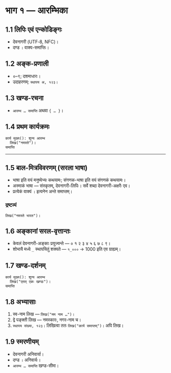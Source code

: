# भाग १ — आरम्भिका

## 1.1 लिपिः एवं एन्कोडिङ्गः
- देवनागरी (UTF‑8, NFC)।
- दण्ड `।` वाक्य-समाप्तिः।

## 1.2 अङ्क-प्रणाली
- ०–९; दशमाधारः।
- उदाहरणम्: `स्थापय अ, १२३।`

## 1.3 खण्ड-रचना
- `आरम्भ … समाप्ति` अथवा `{ … }`।

## 1.4 प्रथम कार्यक्रमः
```
कार्य मुख्य(): शून्य आरम्भ
  लिख("नमस्ते")।
समाप्ति
```

---

## 1.5 बाल-मित्रविवरणम् (सरला भाषा)
- भाषा इति वयं मनुष्येभ्यः कथयामः; संगणक-भाषा इति वयं संगणकं कथयामः।
- अस्माकं भाषा — संस्कृतम्, देवनागरी-लिपिः। सर्वे शब्दा देवनागरी-अक्षरैः एव।
- प्रत्येकं वाक्यं `।` इत्यनेन अन्ते समाप्तम्।

### द्रष्टव्यं
```
लिख("नमस्ते भारत")।
```

## 1.6 अङ्कानां सरल-वृत्तान्तः
- केवलं देवनागरी-अङ्काः प्रयुज्यन्ते — ० १ २ ३ ४ ५ ६ ७ ८ ९।
- शोभायै मध्ये `_` स्थापयितुं शक्यते — `१_०००` → 1000 इति एव ग्राह्यम्।

## 1.7 खण्ड-दर्शनम्
```
कार्य मुख्य(): शून्य आरम्भ
  लिख("एतत् एकः खण्डः")।
समाप्ति
```

## 1.8 अभ्यासाः
1) स्व-नाम लिख — `लिख("मम नाम …")।`
2) द्वे पङ्क्ती लिख — नमस्कारः, नगर-नाम च।
3) `स्थापय संख्या, १२३।` लिखित्वा ततः `लिख("कार्य समाप्तम्")।` अपि लिख।

## 1.9 स्मरणीयम्
- देवनागरी अनिवार्या।
- दण्ड `।` अनिवार्यः।
- `आरम्भ … समाप्ति` खण्ड-सीमा।

